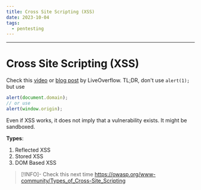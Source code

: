 ```yaml
---
title: Cross Site Scripting (XSS)
date: 2023-10-04
tags:
  - pentesting
---
```

---
# Cross Site Scripting (XSS)
Check this [video](https://www.youtube.com/watch?v=KHwVjzWei1c) or [blog post](https://liveoverflow.com/do-not-use-alert-1-in-xss/) by LiveOverflow. TL;DR, don't use `alert(1);` but use 
```js
alert(document.domain);
// or use
alert(window.origin);
```
Even if XSS works, it does not imply that a vulnerability exists. It might be sandboxed.

**Types**:
1. Reflected XSS
2. Stored XSS
3. DOM Based XSS

> [!INFO]- Check this next time
> https://owasp.org/www-community/Types_of_Cross-Site_Scripting
